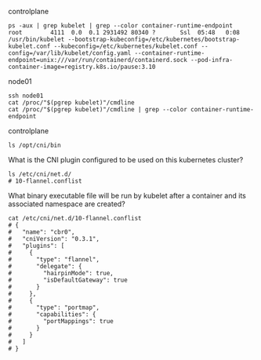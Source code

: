 controlplane

```shell
ps -aux | grep kubelet | grep --color container-runtime-endpoint
root        4111  0.0  0.1 2931492 80340 ?       Ssl  05:48   0:08 /usr/bin/kubelet --bootstrap-kubeconfig=/etc/kubernetes/bootstrap-kubelet.conf --kubeconfig=/etc/kubernetes/kubelet.conf --config=/var/lib/kubelet/config.yaml --container-runtime-endpoint=unix:///var/run/containerd/containerd.sock --pod-infra-container-image=registry.k8s.io/pause:3.10
```

node01

```shell
ssh node01
cat /proc/"$(pgrep kubelet)"/cmdline
cat /proc/"$(pgrep kubelet)"/cmdline | grep --color container-runtime-endpoint
```

controlplane

```shell
ls /opt/cni/bin
```

What is the CNI plugin configured to be used on this kubernetes cluster?

```shell
ls /etc/cni/net.d/
# 10-flannel.conflist
```

What binary executable file will be run by kubelet after a container and its associated namespace are created?

```shell
cat /etc/cni/net.d/10-flannel.conflist
# {
#   "name": "cbr0",
#   "cniVersion": "0.3.1",
#   "plugins": [
#     {
#       "type": "flannel",
#       "delegate": {
#         "hairpinMode": true,
#         "isDefaultGateway": true
#       }
#     },
#     {
#       "type": "portmap",
#       "capabilities": {
#         "portMappings": true
#       }
#     }
#   ]
# }
```
